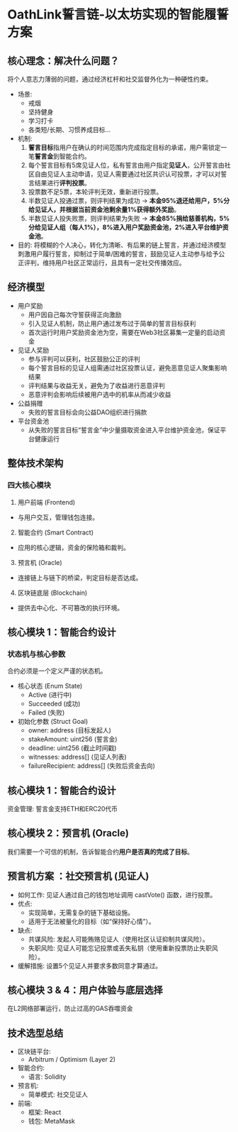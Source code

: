 # OathLink誓言链-以太坊实现的智能履誓方案

## 核心理念：解决什么问题？

将个人意志力薄弱的问题，通过经济杠杆和社交监督外化为一种硬性约束。

- 场景: 
  - 戒烟
  - 坚持健身
  - 学习打卡
  - 各类短/长期、习惯养成目标...
- 机制:  
  1. **誓言目标**指用户在确认的时间范围内完成指定目标的承诺，用户需锁定一笔**誓言金**到智能合约。  
  2. 每个誓言目标有5席见证人位，私有誓言由用户指定**见证人**，公开誓言由社区自由见证人主动申请，见证人需要通过社区共识认可投票，才可以对誓言结果进行**评判投票**。
  4. 投票数不足5票，本轮评判无效，重新进行投票。
  5. 半数见证人投通过票，则评判结果为成功 -> **本金95%退还给用户，5%分给见证人，并根据当前资金池剩余量1%获得额外奖励**。  
  6. 半数见证人投失败票，则评判结果为失败 -> **本金85%捐给慈善机构，5%分给见证人组（每人1%），8%进入用户奖励资金池，2%进入平台维护资金池**。  
- 目的: 将模糊的个人决心，转化为清晰、有后果的链上誓言，并通过经济模型刺激用户履行誓言，抑制过于简单/困难的誓言，鼓励见证人主动参与给予公正评判，维持用户社区正常运行，且具有一定社交传播效应。

## 经济模型

- 用户奖励
  - 用户因自己每次守誓获得正向激励
  - 引入见证人机制，防止用户通过发布过于简单的誓言目标获利
  - 首次运行时用户奖励资金池为空，需要在Web3社区募集一定量的启动资金
- 见证人奖励
  - 参与评判可以获利，社区鼓励公正的评判
  - 每个誓言目标的见证人组需通过社区投票认证，避免恶意见证人聚集影响结果
  - 评判结果与收益无关，避免为了收益进行恶意评判
  - 恶意评判会影响后续被用户选中的机率从而减少收益
- 公益捐赠
  - 失败的誓言目标会向公益DAO组织进行捐款
- 平台资金池
  - 从失败的誓言目标“誓言金”中少量摄取资金进入平台维护资金池，保证平台健康运行

## 整体技术架构

### 四大核心模块

1. 用户前端 (Frontend)  
  - 与用户交互，管理钱包连接。  
2. 智能合约 (Smart Contract)  
  - 应用的核心逻辑，资金的保险箱和裁判。  
3. 预言机 (Oracle)  
  - 连接链上与链下的桥梁，判定目标是否达成。  
4. 区块链底层 (Blockchain)  
  - 提供去中心化、不可篡改的执行环境。

## 核心模块 1：智能合约设计

### 状态机与核心参数

合约必须是一个定义严谨的状态机。

- 核心状态 (Enum State)  
  - Active (进行中)  
  - Succeeded (成功)  
  - Failed (失败)  
- 初始化参数 (Struct Goal)  
  - owner: address (目标发起人)  
  - stakeAmount: uint256 (誓言金)  
  - deadline: uint256 (截止时间戳)  
  - witnesses: address[] (见证人列表)  
  - failureRecipient: address[] (失败后资金去向)

## 核心模块 1：智能合约设计

资金管理: 誓言金支持ETH和ERC20代币

## 核心模块 2：预言机 (Oracle)

我们需要一个可信的机制，告诉智能合约**用户是否真的完成了目标**。

## 预言机方案 ：社交预言机 (见证人)

- 如何工作: 见证人通过自己的钱包地址调用 castVote() 函数，进行投票。  
- 优点:  
  - 实现简单，无需复杂的链下基础设施。  
  - 适用于无法被量化的目标（如“保持好心情”）。  
- 缺点:  
  - 共谋风险: 发起人可能贿赂见证人（使用社区认证抑制共谋风险）。  
  - 失职风险: 见证人可能忘记投票或丢失私钥（使用重新投票防止失职风险）。  
- 缓解措施: 设置5个见证人并要求多数同意才算通过。

## 核心模块 3 & 4：用户体验与底层选择

在L2网络部署运行，防止过高的GAS吞噬资金

## 技术选型总结

- 区块链平台: 
  - Arbitrum / Optimism (Layer 2)  
- 智能合约:  
  - 语言: Solidity  
- 预言机:  
  - 简单模式: 社交见证人  
- 前端:  
  - 框架: React
  - 钱包: MetaMask
